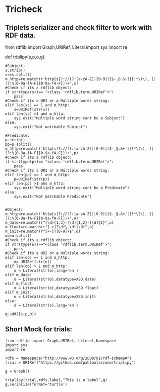 # Tricheck
## Triplets serializer and check filter to work with RDF data.  

from rdflib import Graph,URIRef, Literal
import sys
import re


def triplipy(s,p,o,g):
    
    #Subject:
    s.strip()
    ss=s.split()
    m_http=re.match(r'http[s]?://(?:[a-zA-Z]|[0-9]|[$-_@.&+]|[!*\(\), ]|(?:%[0-9a-fA-F][0-9a-fA-F]))+',s)
    #Check if its a rdflib object:
    if str(type(s))== "<class 'rdflib.term.URIRef'>":
        pass
    #Check if its a URI or a Multiple words string:
    elif len(ss) == 1 and m_http:
        s=URIRef(str(s))
    elif len(ss) >1 and m_http:
        sys.exit("Multiple word string cant be a Subject")
    else:
        sys.exit("Not matchable Subject")
        
    #Predicate:
    p.strip()
    pp=p.split()
    m_http=re.match('http[s]?://(?:[a-zA-Z]|[0-9]|[$-_@.&+]|[!*\(\), ]|(?:%[0-9a-fA-F][0-9a-fA-F]))+',p)
    #Check if its a rdflib object:
    if str(type(p))== "<class 'rdflib.term.URIRef'>":
        pass
    #Check if its a URI or a Multiple words string:
    elif len(pp) == 1 and m_http:
        p=URIRef(str(p))
    elif len(pp) >1 and m_http:
        sys.exit("Multiple word string cant be a Predicate")
    else:
        sys.exit("Not matchable Predicate")
        
        
    #Object:
    m_http=re.match('http[s]?://(?:[a-zA-Z]|[0-9]|[$-_@.&+]|[!*\(\), ]|(?:%[0-9a-fA-F][0-9a-fA-F]))+',o)
    m_date=re.match(r"[\d]{1,2}-[\d]{1,2}-[\d]{2}",o)
    m_float=re.match(r"[-+]?\d*\.\d+|\d+",o)
    m_init=re.match(r"[+-]?[0-9]+$",o)
    oo=o.split()
    #Check if its a rdflib object:
    if str(type(o))=="<class 'rdflib.term.URIRef'>":
        pass
    #Check if its a URI or a Multiple words string:
    elif len(oo) == 1 and m_http:
        o= URIRef(str(o))
    elif len(oo) > 1 and m_http:
        o = Literal(str(o),lang='en')
    elif m_date:
        o = Literal(str(o),datatype=XSD.date)
    elif m_float:
        o = Literal(str(o),datatype=XSD.float)
    elif m_init:
        o = Literal(str(o),datatype=XSD.init)
    else:
        o = Literal(str(o),lang='en')
        
    g.add([s,p,o])


## Short Mock for trials:

```
from rdflib import Graph,URIRef, Literal,Namespace
import sys
import re

rdfs = Namespace("http://www.w3.org/2000/01/rdf-schema#")
trial = URIRef("https://github.com/pabloalarconm/triplipy")

g = Graph()

triplipy(trial,rdfs.label,"This is a label",g)
g.serialize(format='turtle')

```
